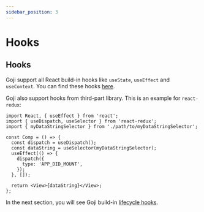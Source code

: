 ```yaml
---
sidebar_position: 3
---
```


# Hooks

## Hooks

Goji support all React build-in hooks like `useState`, `useEffect` and `useContext`. You can find
these hooks [here](https://reactjs.org/docs/hooks-reference.html).

Goji also support hooks from third-part library. This is an example for `react-redux`:

```tsx
import React, { useEffect } from 'react';
import { useDispatch, useSelector } from 'react-redux';
import { myDataStringSelector } from './path/to/myDataStringSelector';

const Comp = () => {
  const dispatch = useDispatch();
  const dataString = useSelector(myDataStringSelector);
  useEffect(() => {
    dispatch({
      type: 'APP_DID_MOUNT',
    });
  }, []);

  return <View>{dataString}</View>;
};
```

In the next section, you will see Goji build-in [lifecycle hooks](./lifecycle.md).
